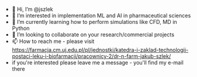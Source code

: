 - 👋 Hi, I’m @jszlek
- 👀 I’m interested in implementation ML and AI in pharmaceutical sciences
- 🌱 I’m currently learning how to perform simulations like CFD, MD in Python
- 💞️ I’m looking to collaborate on your research/commercial projects
- 📫 How to reach me - please visit https://farmacja.cm.uj.edu.pl/pl/jednostki/katedra-i-zaklad-technologii-postaci-leku-i-biofarmacji/pracownicy-2/dr-n-farm-jakub-szlek/
- if you're interested please leave me a message - you'll find my e-mail there

<!---
jszlek/jszlek is a ✨ special ✨ repository because its `README.md` (this file) appears on your GitHub profile.
You can click the Preview link to take a look at your changes.
--->
